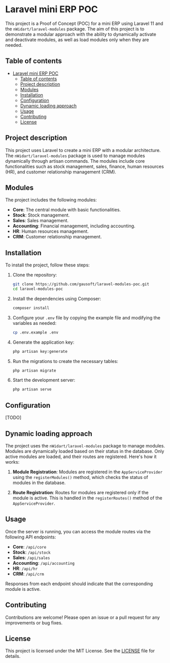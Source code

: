 # Laravel mini ERP POC

This project is a Proof of Concept (POC) for a mini ERP using Laravel 11 and the `nWidart/laravel-modules` package. The aim of this project is to demonstrate a modular approach with the ability to dynamically activate and deactivate modules, as well as load modules only when they are needed.

## Table of contents

- [Laravel mini ERP POC](#laravel-mini-erp-poc)
  - [Table of contents](#table-of-contents)
  - [Project description](#project-description)
  - [Modules](#modules)
  - [Installation](#installation)
  - [Configuration](#configuration)
  - [Dynamic loading approach](#dynamic-loading-approach)
  - [Usage](#usage)
  - [Contributing](#contributing)
  - [License](#license)

## Project description

This project uses Laravel to create a mini ERP with a modular architecture. The `nWidart/laravel-modules` package is used to manage modules dynamically through artisan commands. The modules include core functionalities such as stock management, sales, finance, human resources (HR), and customer relationship management (CRM).

## Modules

The project includes the following modules:

- **Core**: The central module with basic functionalities.
- **Stock**: Stock management.
- **Sales**: Sales management.
- **Accounting**: Financial management, including accounting.
- **HR**: Human resources management.
- **CRM**: Customer relationship management.

## Installation

To install the project, follow these steps:

1. Clone the repository:

    ```sh
    git clone https://github.com/gausoft/laravel-modules-poc.git
    cd laravel-modules-poc
    ```

2. Install the dependencies using Composer:

    ```sh
    composer install
    ```

3. Configure your `.env` file by copying the example file and modifying the variables as needed:

    ```sh
    cp .env.example .env
    ```

4. Generate the application key:

    ```sh
    php artisan key:generate
    ```

5. Run the migrations to create the necessary tables:

    ```sh
    php artisan migrate
    ```

6. Start the development server:

    ```sh
    php artisan serve
    ```

## Configuration

[TODO]

<!-- After installing the project, you can activate or deactivate modules via the user interface available at `/modules`. Ensure that the modules you wish to activate are marked as active in the database. -->

## Dynamic loading approach

The project uses the `nWidart/laravel-modules` package to manage modules. Modules are dynamically loaded based on their status in the database. Only active modules are loaded, and their routes are registered. Here's how it works:

1. **Module Registration**: Modules are registered in the `AppServiceProvider` using the `registerModules()` method, which checks the status of modules in the database.

2. **Route Registration**: Routes for modules are registered only if the module is active. This is handled in the `registerRoutes()` method of the `AppServiceProvider`.

## Usage

Once the server is running, you can access the module routes via the following API endpoints:

- **Core**: `/api/core`
- **Stock**: `/api/stock`
- **Sales**: `/api/sales`
- **Accounting**: `/api/accounting`
- **HR**: `/api/hr`
- **CRM**: `/api/crm`

Responses from each endpoint should indicate that the corresponding module is active.

## Contributing

Contributions are welcome! Please open an issue or a pull request for any improvements or bug fixes.

## License

This project is licensed under the MIT License. See the [LICENSE](LICENSE) file for details.
